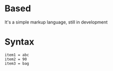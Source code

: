 # Based
It's a simple markup language, still in development
# Syntax
```
item1 = abc
item2 = 90
item3 = bag
```
